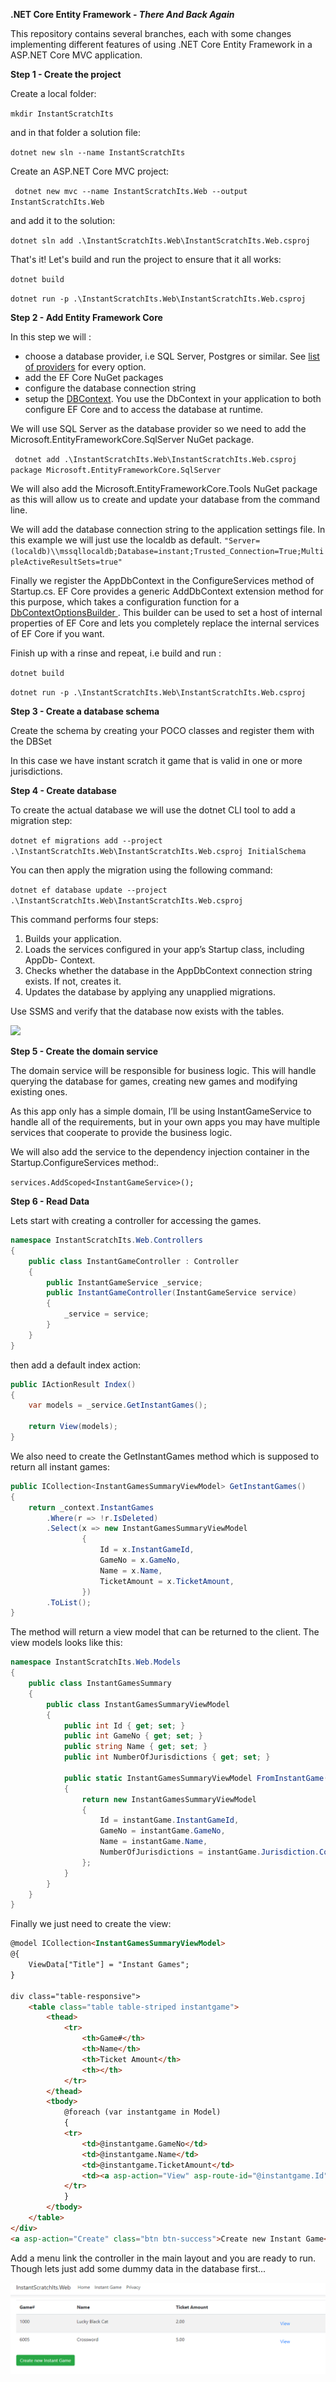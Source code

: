 **.NET Core Entity Framework - *There And Back Again***

This repository contains several branches, each with some changes implementing different features of using .NET Core Entity Framework in a ASP.NET Core MVC application.

**Step 1 - Create the project**

Create a local folder:

```mkdir InstantScratchIts```

and in that folder a solution file:

```dotnet new sln --name InstantScratchIts```

Create an ASP.NET Core MVC project:

``` dotnet new mvc --name InstantScratchIts.Web --output InstantScratchIts.Web```

and add it to the solution:

```dotnet sln add .\InstantScratchIts.Web\InstantScratchIts.Web.csproj```

That's it! Let's build and run the project to ensure that it all works:

```dotnet build```

```dotnet run -p .\InstantScratchIts.Web\InstantScratchIts.Web.csproj```

**Step 2 - Add Entity Framework Core**

In this step we will :

* choose a database provider, i.e SQL Server, Postgres or similar. See [list of providers](https://docs.microsoft.com/en-us/ef/core/providers/) for every option.
* add the EF Core NuGet packages
* configure the database connection string
* setup the [DBContext](https://github.com/bengthedberg/EntityFrameworkCore/blob/master/src/EFCore/DbContext.cs). You use the DbContext in your application to both
  configure EF Core and to access the database at runtime.



We will use SQL Server as the database provider so we need to add the Microsoft.EntityFrameworkCore.SqlServer NuGet package.

``` dotnet add .\InstantScratchIts.Web\InstantScratchIts.Web.csproj package Microsoft.EntityFrameworkCore.SqlServer```

We will also add the Microsoft.EntityFrameworkCore.Tools NuGet package as this will allow us to create and update your database from the command line.



We will add the database connection string to the application settings file. In this example we will just use the localdb as default. 
```"Server=(localdb)\\mssqllocaldb;Database=instant;Trusted_Connection=True;MultipleActiveResultSets=true"```



Finally we register the AppDbContext in the ConfigureServices method of Startup.cs.
EF Core provides a generic AddDbContext<T> extension method for this purpose,
which takes a configuration function for a [DbContextOptionsBuilder ](https://docs.microsoft.com/en-us/ef/core/providers/). This
builder can be used to set a host of internal properties of EF Core and lets you completely
replace the internal services of EF Core if you want.

Finish up with a rinse and repeat, i.e build and run :

```dotnet build```

```dotnet run -p .\InstantScratchIts.Web\InstantScratchIts.Web.csproj```

**Step 3 - Create a database schema**

Create the schema by creating your POCO classes and register them with the DBSet 

In this case we have instant scratch it game that is valid in one or more jurisdictions. 

**Step 4 - Create database**

To create the actual database we will use the dotnet CLI tool to add a migration step:

```dotnet ef migrations add --project .\InstantScratchIts.Web\InstantScratchIts.Web.csproj InitialSchema```

You can then apply the migration using the following command:

```dotnet ef database update --project .\InstantScratchIts.Web\InstantScratchIts.Web.csproj``` 

This command performs four steps:

1. Builds your application.
2. Loads the services configured in your app’s Startup class, including AppDb-
   Context.
3. Checks whether the database in the AppDbContext connection string exists. If
   not, creates it.
4. Updates the database by applying any unapplied migrations.

Use SSMS and verify that the database now exists with the tables.

![](./img/database.png)

**Step 5 - Create the domain service**

The domain service will be responsible for business logic. This will handle querying the database for games, creating new games and modifying existing ones. 

As this app only has a simple domain, I’ll be using InstantGameService to handle all of the requirements, but in your own apps you may have multiple services that cooperate to provide the business logic.

We will also add the service to the dependency injection container in the Startup.ConfigureServices method:. 

```services.AddScoped<InstantGameService>();```

**Step 6 - Read Data**

Lets start with creating a controller for accessing the games. 

``` c#
namespace InstantScratchIts.Web.Controllers
{
    public class InstantGameController : Controller
    {
        public InstantGameService _service;
        public InstantGameController(InstantGameService service)
        {
            _service = service;
        }
    }
}
```

then add a default index action:

```c#
public IActionResult Index()
{
    var models = _service.GetInstantGames();

    return View(models);
}
```
We also need to create the GetInstantGames method which is supposed to return all instant games:

```c#
public ICollection<InstantGamesSummaryViewModel> GetInstantGames()
{
    return _context.InstantGames
        .Where(r => !r.IsDeleted)
        .Select(x => new InstantGamesSummaryViewModel
                {
                    Id = x.InstantGameId,
                    GameNo = x.GameNo,
                    Name = x.Name,
                    TicketAmount = x.TicketAmount,
                })
        .ToList();
}
```
The method will return a view model that can be returned to the client. The view models looks like this:

```c#
namespace InstantScratchIts.Web.Models
{
    public class InstantGamesSummary
    {
        public class InstantGamesSummaryViewModel
        {
            public int Id { get; set; }
            public int GameNo { get; set; }
            public string Name { get; set; }
            public int NumberOfJurisdictions { get; set; }

            public static InstantGamesSummaryViewModel FromInstantGame(InstantGame instantGame)
            {
                return new InstantGamesSummaryViewModel
                {
                    Id = instantGame.InstantGameId,
                    GameNo = instantGame.GameNo,
                    Name = instantGame.Name,
                    NumberOfJurisdictions = instantGame.Jurisdiction.Count
                };
            }
        }
    }
}
```
Finally we just need to create the view:

```html
@model ICollection<InstantGamesSummaryViewModel>
@{
    ViewData["Title"] = "Instant Games";
}

div class="table-responsive">
    <table class="table table-striped instantgame">
        <thead>
            <tr>
                <th>Game#</th>
                <th>Name</th>
                <th>Ticket Amount</th>
                <th></th>
            </tr>
        </thead>
        <tbody>
            @foreach (var instantgame in Model)
            {
            <tr>
                <td>@instantgame.GameNo</td>
                <td>@instantgame.Name</td>
                <td>@instantgame.TicketAmount</td>
                <td><a asp-action="View" asp-route-id="@instantgame.Id" class="btn">View</a></td>
            </tr>
            }
        </tbody>
    </table>
</div>
<a asp-action="Create" class="btn btn-success">Create new Instant Game</a>
```

Add a menu link the controller in the main layout and you are ready to run. Though lets just add some dummy data in the database first...

![](./img/instantgames.png)



